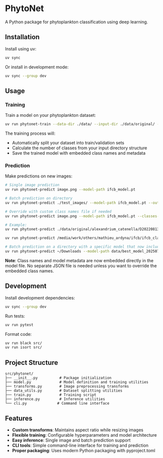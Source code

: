 # PhytoNet

A Python package for phytoplankton classification using deep learning.

## Installation

Install using uv:

```bash
uv sync
```

Or install in development mode:

```bash
uv sync --group dev
```

## Usage

### Training

Train a model on your phytoplankton dataset:

```bash
uv run phytonet-train --data-dir ./data/ --input-dir ./data/original/ --epochs 20
```

The training process will:

- Automatically split your dataset into train/validation sets
- Calculate the number of classes from your input directory structure
- Save the trained model with embedded class names and metadata

### Prediction

Make predictions on new images:

```bash
# Single image prediction
uv run phytonet-predict image.png --model-path ifcb_model.pt

# Batch prediction on directory
uv run phytonet-predict ./test_images/ --model-path ifcb_model.pt --output results.json

# Override with custom class names file if needed
uv run phytonet-predict image.png --model-path ifcb_model.pt --classes-path custom_classes.json

# Example:
uv run phytonet-predict ./data/original/alexandrium_catenella/D20220813T053409_IFCB145_00023.png --model-path ifcb_model.pt --classes-path classes.json

uv run phytonet-predict /media/work/others/mathieu_ardyna/ifcb/ifcb_classifier/run-data/02_Greenedge_Cruise_2016/ --model-path ifcb_model.pt --classes-path classes.json

# Batch prediction on a directory with a specific model that now includes class names
uv run phytonet-predict ~/Downloads --model-path data/best_model_20250725_173054_epoch12_acc0.95.pth
```

**Note**: Class names and model metadata are now embedded directly in the model file. No separate JSON file is needed unless you want to override the embedded class names.

## Development

Install development dependencies:

```bash
uv sync --group dev
```

Run tests:

```bash
uv run pytest
```

Format code:

```bash
uv run black src/
uv run isort src/
```

## Project Structure

<!-- TODO: redo it -->

```
src/phytonet/
├── __init__.py          # Package initialization
├── model.py             # Model definition and training utilities
├── transforms.py        # Image preprocessing transforms
├── data_utils.py        # Dataset splitting utilities
├── train.py             # Training script
├── inference.py         # Inference utilities
└── cli.py              # Command line interface
```

## Features

- **Custom transforms**: Maintains aspect ratio while resizing images
- **Flexible training**: Configurable hyperparameters and model architecture
- **Easy inference**: Single image and batch prediction support
- **CLI tools**: Simple command-line interface for training and prediction
- **Proper packaging**: Uses modern Python packaging with pyproject.toml
